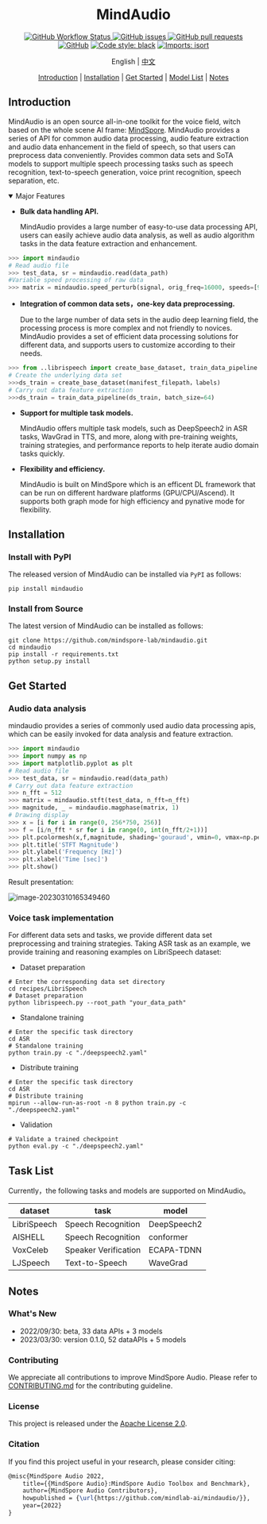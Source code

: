 <div align="center">


# MindAudio

[![GitHub Workflow Status](https://img.shields.io/github/actions/workflow/status/mindspore-lab/mindaudio/ut_test.yaml)
![GitHub issues](https://img.shields.io/github/issues/mindspore-lab/mindaudio)
![GitHub pull requests](https://img.shields.io/github/issues-pr/mindspore-lab/mindaudio)
![GitHub](https://img.shields.io/github/license/mindspore-lab/mindaudio)](<img alt="GitHub" src="https://img.shields.io/github/license/mindspore-lab/mindaudio">)
[![Code style: black](https://img.shields.io/badge/code%20style-black-000000.svg)](https://github.com/psf/black)
[![Imports: isort](https://img.shields.io/badge/%20imports-isort-%231674b1?style=flat&labelColor=ef8336)](https://pycqa.github.io/isort/)

English | [中文](README_CN.md)

[Introduction](#introduction) |
[Installation](#installation) |
[Get Started](#get-started) |
[Model List](#model-list) |
[Notes](#notes)

</div>

## Introduction

MindAudio is an open source all-in-one toolkit for the voice field, witch based on the whole scene AI frame: [MindSpore](https://www.mindspore.cn/). MindAudio provides a series of API for common audio data processing, audio feature extraction and audio data enhancement in the field of speech, so that users can preprocess data conveniently. Provides common data sets and SoTA models to support multiple speech processing tasks such as speech recognition, text-to-speech generation, voice print recognition, speech separation, etc.

<details open>
<summary> Major Features </summary>



- **Bulk data handling API.**

  MindAudio provides a large number of easy-to-use data processing API, users can easily achieve audio data analysis, as well as audio algorithm tasks in the data feature extraction and enhancement.

```python
>>> import mindaudio
# Read audio file
>>> test_data, sr = mindaudio.read(data_path)
#Variable speed processing of raw data
>>> matrix = mindaudio.speed_perturb(signal, orig_freq=16000, speeds=[90,  100])
```

- **Integration of common data sets，one-key data preprocessing.**

  Due to the large number of data sets in the audio deep learning field, the processing process is more complex and not friendly to novices. MindAudio provides a set of efficient data processing solutions for different data, and supports users to customize according to their needs.

```python
>>> from ..librispeech import create_base_dataset, train_data_pipeline
# Create the underlying data set
>>>ds_train = create_base_dataset(manifest_filepath，labels)
# Carry out data feature extraction
>>>ds_train = train_data_pipeline(ds_train, batch_size=64)
```

- **Support for multiple task models.**

  MindAudio offers multiple task models, such as DeepSpeech2 in ASR tasks, WavGrad in TTS, and more, along with pre-training weights, training strategies, and performance reports to help iterate audio domain tasks quickly.

- **Flexibility and efficiency.**

  MindAudio is built on MindSpore which is an efficent DL framework that can be run on different hardware platforms (GPU/CPU/Ascend). It supports both graph mode for high efficiency and pynative mode for flexibility.

## Installation

### Install with PyPI

The released version of MindAudio can be installed via `PyPI` as follows:

```shell
pip install mindaudio
```

### Install from Source

The latest version of MindAudio can be installed as follows:

```shell
git clone https://github.com/mindspore-lab/mindaudio.git
cd mindaudio
pip install -r requirements.txt
python setup.py install
```

## Get Started

### Audio data analysis

mindaudio provides a series of commonly used audio data processing apis, which can be easily invoked for data analysis and feature extraction.

```python
>>> import mindaudio
>>> import numpy as np
>>> import matplotlib.pyplot as plt
# Read audio file
>>> test_data, sr = mindaudio.read(data_path)
# Carry out data feature extraction
>>> n_fft = 512
>>> matrix = mindaudio.stft(test_data, n_fft=n_fft)
>>> magnitude, _ = mindaudio.magphase(matrix, 1)
# Drawing display
>>> x = [i for i in range(0, 256*750, 256)]
>>> f = [i/n_fft * sr for i in range(0, int(n_fft/2+1))]
>>> plt.pcolormesh(x,f,magnitude, shading='gouraud', vmin=0, vmax=np.percentile(magnitude, 98))
>>> plt.title('STFT Magnitude')
>>> plt.ylabel('Frequency [Hz]')
>>> plt.xlabel('Time [sec]')
>>> plt.show()
```

Result presentation:

![image-20230310165349460](https://raw.githubusercontent.com/mindspore-lab/mindaudio/main/tests/result/stft_magnitude.png)

### Voice task implementation

For different data sets and tasks, we provide different data set preprocessing and training strategies. Taking ASR task as an example, we provide training and reasoning examples on LibriSpeech dataset:

- Dataset preparation

```shell
# Enter the corresponding data set directory
cd recipes/LibriSpeech
# Dataset preparation
python librispeech.py --root_path "your_data_path"
```

- Standalone training

```shell
# Enter the specific task directory
cd ASR
# Standalone training
python train.py -c "./deepspeech2.yaml"
```

- Distribute training

```shell
# Enter the specific task directory
cd ASR
# Distribute training
mpirun --allow-run-as-root -n 8 python train.py -c "./deepspeech2.yaml"
```

- Validation

```shell
# Validate a trained checkpoint
python eval.py -c "./deepspeech2.yaml"
```



## Task List

Currently，the following tasks and models are supported on MindAudio。

| dataset     | task                 | model       |
| ----------- | -------------------- | ----------- |
| LibriSpeech | Speech Recognition   | DeepSpeech2 |
| AISHELL     | Speech Recognition   | conformer   |
| VoxCeleb    | Speaker Verification | ECAPA-TDNN  |
| LJSpeech    | Text-to-Speech       | WaveGrad    |

## Notes

### What's New

- 2022/09/30: beta, 33 data APIs + 3 models
- 2023/03/30: version 0.1.0, 52 dataAPIs + 5 models

### Contributing

We appreciate all contributions to improve MindSpore Audio. Please refer to [CONTRIBUTING.md](CONTRIBUTING.md) for the contributing guideline.

### License

This project is released under the [Apache License 2.0](LICENSE).

### Citation

If you find this project useful in your research, please consider citing:

```latex
@misc{MindSpore Audio 2022,
    title={{MindSpore Audio}:MindSpore Audio Toolbox and Benchmark},
    author={MindSpore Audio Contributors},
    howpublished = {\url{https://github.com/mindlab-ai/mindaudio/}},
    year={2022}
}
```
